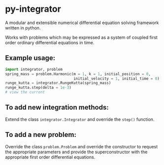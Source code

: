 py-integrator
=============

A modular and extensible numerical differential equation solving framework
written in python.

Works with problems which may be expressed as a system of coupled first
order ordinary differential equations in time.

Example usage:
--------------

```python
import integrator, problem
spring_mass = problem.Harmonic(m = 1, k = 1, initial_position = 0,
                               initial_velocity = 1, initial_time = 0)
runge_kutta = integrator.RungeKutta(spring_mass)
runge_kutta.step(delta = 1e-3)
# view the current 
```

To add new integration methods:
-------------------------------

Extend the class ```integrator.Integrator``` and override the ```step()```
function.

To add a new problem:
---------------------

Override the class ```problem.Problem``` and override the constructor to
request the appropriate parameters and provide the superconstructor with
the appropriate first order differential equations.
